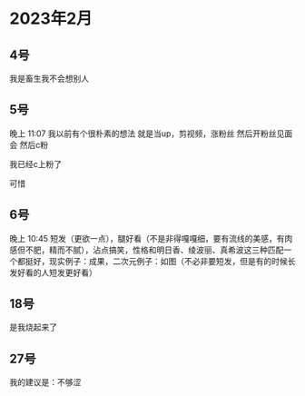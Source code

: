 # 2023年2月

<script setup lang="ts">
import { QTagColors } from 'fake-qq-ui';

</script>

## 4号

<q-window title="我的世界话题群">

<q-text name="keaiddft156" tag="LV64 吃席医生" :tag-color="QTagColors.purple"
avatar="https://q2.qlogo.cn/headimg_dl?dst_uin=2535074851&spec=100" >我是畜生我不会想别人</q-text>

</q-window>

## 5号

<q-window title="我的世界话题群">

<q-tip>晚上 11:07</q-tip>
<q-text name="纯情男高" tag="LV100 咸鱼" :tag-color="QTagColors.blue"
avatar="https://q2.qlogo.cn/headimg_dl?dst_uin=2939004685&spec=100" >我以前有个很朴素的想法</q-text>
<q-text name="纯情男高" tag="LV100 咸鱼" :tag-color="QTagColors.blue"
avatar="https://q2.qlogo.cn/headimg_dl?dst_uin=2939004685&spec=100" >就是当up，剪视频，涨粉丝</q-text>
<q-text name="纯情男高" tag="LV100 咸鱼" :tag-color="QTagColors.blue"
avatar="https://q2.qlogo.cn/headimg_dl?dst_uin=2939004685&spec=100" >然后开粉丝见面会</q-text>
<q-text name="纯情男高" tag="LV100 咸鱼" :tag-color="QTagColors.blue"
avatar="https://q2.qlogo.cn/headimg_dl?dst_uin=2939004685&spec=100" >然后с粉</q-text>

<q-text name="纯情男高" tag="LV100 咸鱼" :tag-color="QTagColors.blue"
avatar="https://q2.qlogo.cn/headimg_dl?dst_uin=2939004685&spec=100" >我已经с上粉了</q-text>

<q-text name="纯情男高" tag="LV100 咸鱼" :tag-color="QTagColors.blue"
avatar="https://q2.qlogo.cn/headimg_dl?dst_uin=2939004685&spec=100" >可惜</q-text>

</q-window>

## 6号

<q-window title="我的世界话题群">

<q-tip>晚上 10:45</q-tip>
<q-text name="2ND1NG" tag="LV31 二弟" :tag-color="QTagColors.purple"
avatar="https://q2.qlogo.cn/headimg_dl?dst_uin=287533625&spec=100" >
短发（更欲一点），腿好看（不是非得嘎嘎细，要有流线的美感，有肉感但不肥，精而不腻），沾点搞笑，性格和明日香、绫波丽、真希波这三种匹配一个都挺好，现实例子：成果，二次元例子：如图（不必非要短发，但是有的时候长发好看的人短发更好看）
</q-text>

</q-window>

## 18号

<q-window title="我的世界话题群">

<q-text name="风雪压我两三年，加在一起是五年" tag="LV100 神棍迅猛受" :tag-color="QTagColors.purple"
avatar="https://q2.qlogo.cn/headimg_dl?dst_uin=3306636756&spec=100" >是我烧起来了</q-text>

</q-window>

## 27号

<q-window title="我的世界话题群">

<q-text name=" " tag="LV100 管理员" :tag-color="QTagColors.blue"
avatar="https://q2.qlogo.cn/headimg_dl?dst_uin=2859772560&spec=100" >我的建议是：不够涩</q-text>

</q-window>
